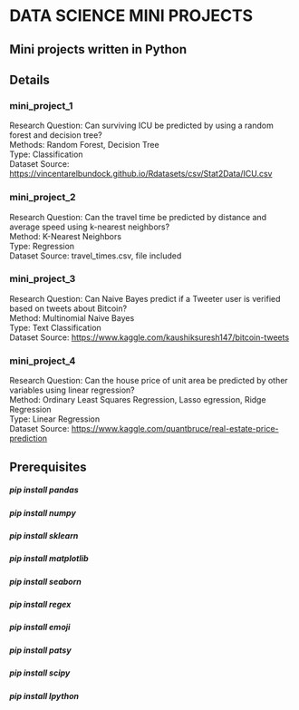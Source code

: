 # DATA SCIENCE MINI PROJECTS

## Mini projects written in Python

## Details

### mini_project_1
Research Question: Can surviving ICU be predicted by using a random forest and decision tree?
<br>Methods: Random Forest, Decision Tree
<br>Type: Classification
<br>Dataset Source: https://vincentarelbundock.github.io/Rdatasets/csv/Stat2Data/ICU.csv

### mini_project_2
Research Question: Can the travel time be predicted by distance and average speed using k-nearest neighbors?
<br>Method: K-Nearest Neighbors
<br>Type: Regression
<br>Dataset Source: travel_times.csv, file included

### mini_project_3
Research Question: Can Naive Bayes predict if a Tweeter user is verified based on tweets about Bitcoin?
<br>Method: Multinomial Naive Bayes
<br>Type: Text Classification
<br>Dataset Source: https://www.kaggle.com/kaushiksuresh147/bitcoin-tweets

### mini_project_4
Research Question: Can the house price of unit area be predicted by other variables using linear regression?
<br>Method: Ordinary Least Squares Regression, Lasso egression, Ridge Regression
<br>Type: Linear Regression
<br>Dataset Source: https://www.kaggle.com/quantbruce/real-estate-price-prediction

## Prerequisites
##### pip install pandas
##### pip install numpy
##### pip install sklearn
##### pip install matplotlib
##### pip install seaborn
##### pip install regex
##### pip install emoji
##### pip install patsy
##### pip install scipy
##### pip install Ipython
